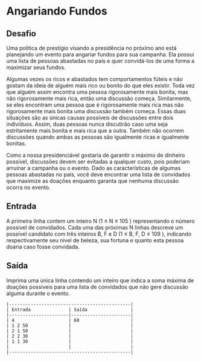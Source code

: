 # Angariando Fundos

## Desafio

Uma politica de prestígio visando a presidência no próximo ano está planejando um evento para angariar fundos para sua campanha. Ela possui uma lista de pessoas abastadas no país e quer convidá-los de uma forma a maximizar seus fundos.

Algumas vezes os ricos e abastados tem comportamentos fúteis e não gostam da ideia de alguém mais rico ou bonito do que eles existir. Toda vez que alguém assim encontra uma pessoa rigorosamente mais bonita, mas não rigorosamente mais rica, então uma discussão começa. Similarmente, se eles encontram uma pessoa que é rigorosamente mais rica mas não rigorosamente mais bonita uma discussão também começa. Essas duas situações são as únicas causas possíveis de discussões entre dois indivíduos. Assim, duas pessoas nunca discutirão caso uma seja estritamente mais bonita e mais rica que a outra. Também não ocorrem discussões quando ambas as pessoas são igualmente ricas e igualmente bonitas.

Como a nossa presidenciável gostaria de garantir o máximo de dinheiro possível, discussões devem ser evitadas a qualquer custo, pois poderiam arruinar a campanha ou o evento. Dado as características de algumas pessoas abastadas no país, você deve encontrar uma lista de convidados que maximize as doações enquanto garanta que nenhuma discussão ocorra no evento.

## Entrada
A primeira linha contem um inteiro N (1 ≤ N ≤ 105 ) representando o número possível de convidados. Cada uma das próximas N linhas descreve um possível candidato com três inteiros B, F e D (1 ≤ B, F, D ≤ 109 ), indicando respectivamente seu nivel de beleza, sua fortuna e quanto esta pessoa doaria caso fosse convidada.

## Saída
Imprima uma única linha contendo um inteiro que indica a soma máxima de doações possíveis para uma lista de convidados que não gere discussão alguma durante o evento.
 

```
|---------------------------------------------|
| Entrada              | Saída                |
|----------------------|----------------------|
| 4                    | 60                   |
| 1 2 50               |                      |
| 2 1 50               |                      |
| 2 2 30               |                      |
| 1 1 30               |                      |
|                      |                      |
|---------------------------------------------|
```
